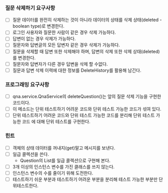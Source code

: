 ### 질문 삭제하기 요구사항

- [ ] 질문 데이터를 완전히 삭제하는 것이 아니라 데이터의 상태를 삭제 상태(deleted - boolean type)로 변경한다.
- [ ] 로그인 사용자와 질문한 사람이 같은 경우 삭제 가능하다.
- [ ] 답변이 없는 경우 삭제가 가능하다.
- [ ] 질문자와 답변글의 모든 답변자 같은 경우 삭제가 가능하다.
- [ ] 질문을 삭제할 때 답변 또한 삭제해야 하며, 답변의 삭제 또한 삭제 상태(deleted)를 변경한다.
- [ ] 질문자와 답변자가 다른 경우 답변을 삭제 할 수없다.
- [ ] 질문과 답변 삭제 이력에 대한 정보를 DeleteHistory를 활용해 남긴다.

### 프로그래밍 요구사항

- [ ] qna.service.QnaService의 deleteQuestion()는 앞의 질문 삭제 기능을 구현한 코드이다.
- [ ] 이 메소드는 단위 테스트하기 어려운 코드와 단위 테스트 가능한 코드가 섞여 있다.
- [ ] 단위 테스트하기 어려운 코드와 단위 테스트 가능한 코드를 분리해 단위 테스트 가능한 코드 에 대해 단위 테스트를 구현한다.

### 힌트

- [ ] 객체의 상태 데이터를 꺼내지(get)말고 메시지를 보낸다.
- [ ] 일급 콜렉션을 쓴다.
    - Question의 List를 일급 콜렉션으로 구현해 본다.
- [ ] 3개 이상의 인스턴스 변수를 가진 클래스를 쓰지 않는다.
- [ ] 인스턴스 변수의 수를 줄이기 위해 도전한다.
- [ ]  테스트하기 쉬운 부분과 테스트하기 어려운 부분을 분리해 테스트 가능한 부분만 단위테스트한다.